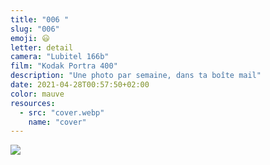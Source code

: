 ```yaml
---
title: "006 "
slug: "006"
emoji: 😃
letter: detail
camera: "Lubitel 166b"
film: "Kodak Portra 400"
description: "Une photo par semaine, dans ta boîte mail"
date: 2021-04-28T00:57:50+02:00
color: mauve
resources:
  - src: "cover.webp"
    name: "cover"
---
```

![](cover)
